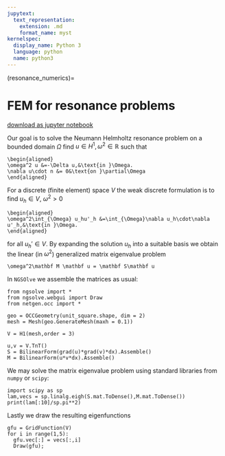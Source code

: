 ```yaml
---
jupytext:
  text_representation:
    extension: .md
    format_name: myst
kernelspec:
  display_name: Python 3
  language: python
  name: python3
---
```


(resonance_numerics)=
# FEM for resonance problems

[download as jupyter notebook](https://markuswess.github.io/waves/_sources/second_numerics/resonance.ipynb)

Our goal is to solve the Neumann Helmholtz resonance problem on a bounded domain $\Omega$ find $u\in H^1,\omega^2\in \mathbb R$ such that

```{math}
\begin{aligned}
\omega^2 u &=-\Delta u,&\text{in }\Omega.
\nabla u\cdot n &= 0&\text{on }\partial\Omega
\end{aligned}
```

For a discrete (finite element) space $V$ the weak discrete formulation is to find $u_h\in V$, $\omega^2>0$
```{math}
\begin{aligned}
\omega^2\int_{\Omega} u_hu'_h &=\int_{\Omega}\nabla u_h\cdot\nabla u'_h,&\text{in }\Omega.
\end{aligned}
```
for all $u_h'\in V$.
By expanding the solution $u_h$ into a suitable basis we obtain the linear (in $\omega^2$) generalized matrix eigenvalue problem

```{math}
\omega^2\mathbf M \mathbf u = \mathbf S\mathbf u
```
In `NGSOlve` we assemble the matrices as usual:

```{code-cell} ipython
from ngsolve import *
from ngsolve.webgui import Draw
from netgen.occ import *

geo = OCCGeometry(unit_square.shape, dim = 2) 
mesh = Mesh(geo.GenerateMesh(maxh = 0.1))

V = H1(mesh,order = 3)

u,v = V.TnT()
S = BilinearForm(grad(u)*grad(v)*dx).Assemble()
M = BilinearForm(u*v*dx).Assemble()
```

We may solve the matrix eigenvalue problem using standard libraries from `numpy` or `scipy`:

```{code-cell} ipython
import scipy as sp
lam,vecs = sp.linalg.eigh(S.mat.ToDense(),M.mat.ToDense())
print(lam[:10]/sp.pi**2)
```

Lastly we draw the resulting eigenfunctions

```{code-cell} ipython
gfu = GridFunction(V)
for i in range(1,5):
  gfu.vec[:] = vecs[:,i]
  Draw(gfu);
```
